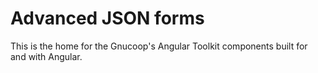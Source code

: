 # Advanced JSON forms

This is the home for the Gnucoop's Angular Toolkit components built for and with Angular.
